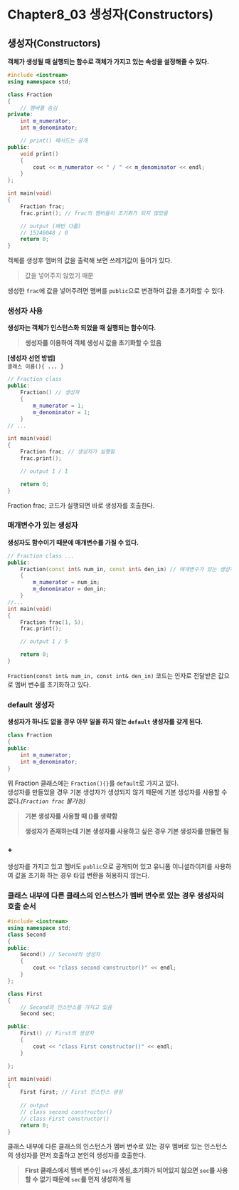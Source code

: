 # Chapter8_03 생성자(Constructors)

## 생성자(Constructors)
**객체가 생성될 때 실행되는 함수로 객체가 가지고 있는 속성을 설정해줄 수 있다.**

```cpp
#include <iostream>
using namespace std;

class Fraction
{
    // 멤버를 숨김
private:
    int m_numerator;
    int m_denominator;

    // print() 메서드는 공개
public:
    void print()
    {
        cout << m_numerator << " / " << m_denominator << endl;
    }
};

int main(void)
{
    Fraction frac;
    frac.print(); // frac의 멤버들이 초기화가 되지 않았음

    // output (매번 다름)
    // 15146048 / 0
    return 0;
}
```
객체를 생성후 멤버의 값을 출력해 보면 쓰레기값이 들어가 있다.
> 값을 넣어주지 않았기 때문

생성한 `frac`에 값을 넣어주려면 멤버를 `public`으로 변경하여 값을 초기화할 수 있다.

### 생성자 사용
**생성자는 객체가 인스턴스화 되었을 때 실행되는 함수이다.**
> **생성자를 이용하여 객체 생성시 값을 초기화할 수 있음**<br>

**[생성자 선언 방법]**<br>
`클래스 이름(){ ... }`
```cpp
// Fraction class
public:
    Fraction() // 생성자
    {
        m_numerator = 1;
        m_denominator = 1;
    }
// ...

int main(void)
{
    Fraction frac; // 생성자가 실행됨
    frac.print();

    // output 1 / 1

    return 0;
}
```
Fraction frac; 코드가 실행되면 바로 생성자를 호출한다.

### 매개변수가 있는 생성자
**생성자도 함수이기 때문에 매개변수를 가질 수 있다.**
```cpp
// Fraction class ...
public:
    Fraction(const int& num_in, const int& den_in) // 매개변수가 있는 생성자
    {
        m_numerator = num_in;
        m_denominator = den_in;
    }
//...
int main(void)
{
    Fraction frac(1, 5);
    frac.print();

    // output 1 / 5

    return 0;
}
```
`Fraction(const int& num_in, const int& den_in)` 코드는 인자로 전달받은 값으로 멤버 변수를 초기화하고 있다.

### default 생성자
**생성자가 하나도 없을 경우 아무 일을 하지 않는 `default` 생성자를 갖게 된다.**
```cpp
class Fraction
{
public:
    int m_numerator;
    int m_denominator;
}
```
위 Fraction 클래스에는 `Fraction(){}`를 `default`로 가지고 있다.<br>
생성자를 만들었을 경우 기본 생성자가 생성되지 않기 때문에 기본 생성자를 사용할 수 없다.*(`Fraction frac` 불가능)*

> **기본 생성자를 사용할 때 ()를 생략함**<br>
> 
> **생성자가 존재하는데 기본 생성자를 사용하고 싶은 경우 기본 생성자를 만들면 됨**

### +
생성자를 가지고 있고 멤버도 `public`으로 공개되어 있고 유니폼 이니셜라이저를 사용하여 값을 초기화 하는 경우 타입 변환을 허용하지 않는다.

### 클래스 내부에 다른 클래스의 인스턴스가 멤버 변수로 있는 경우 생성자의 호출 순서
```cpp
#include <iostream>
using namespace std;
class Second
{
public:
    Second() // Second의 생성자
    {
        cout << "class second constructor()" << endl;
    }
};

class First
{
    // Second의 인스턴스를 가지고 있음
    Second sec;

public:
    First() // First의 생성자
    {
        cout << "class First constructor()" << endl;
    }

};

int main(void)
{
    First first; // First 인스턴스 생성
    
    // output
    // class second constructor()
    // class First constructor()
    return 0;
}
```
클래스 내부에 다른 클래스의 인스턴스가 멤버 변수로 있는 경우 멤버로 있는 인스턴스의 생성자를 먼저 호출하고 본인의 생성자를 호출한다.
> **First 클래스에서 멤버 변수인 `sec`가 생성,초기화가 되어있지 않으면 `sec`를 사용할 수 없기 때문에 `sec`를 먼저 생성하게 됨**
